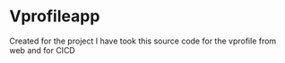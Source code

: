 # Vprofileapp
Created for the project 
I have took this source code for the vprofile from web and for CICD
